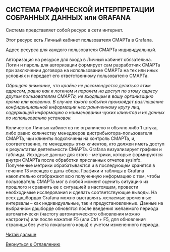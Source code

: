 ## СИСТЕМА ГРАФИЧЕСКОЙ ИНТЕРПРЕТАЦИИ СОБРАННЫХ ДАННЫХ или GRAFANA

Система представляет собой ресурс в сети интернет.

Этот ресурс есть Личный кабинет пользователя СМАРТа в Grafana.

Адрес ресурса для каждого пользователя СМАРТа индивидуальный.

Авторизация на ресурсе для входа в Личный кабинет обязательна. 
Логин и пароль для авторизации формирует сам разработчик СМАРТа при заключении договора на использование СМАРТа на тех или иных условиях и передает его ответственному пользователю СМАРТа. 

_Обращаю внимание, что крайне не рекомендуется делиться этим адресом, равно как и логином и паролем на доступ по этому адресу другим пользователям СМАРТа, не входящим в вашу организацию прямо или косвенно. 
В случае такого события произойдет разглашение конфиденциальной информации неограниченному кругу лиц, содержащей информацию о наименовании чужих клиентов и их данных по использованию установок._

Количество Личных кабинетов не ограничено и обычно либо 1 штука, либо равно количеству менеджеров дистрибьютора-пользователя СМАРТа, чьи клиенты подключены на контроль СМАРТа, и, соответственно, те менеджеры этих клиентов, кто должен иметь доступ к результатам деятельности СМАРТа.
Grafana визуализирует графики и таблицы. 
Исходные данные для этого - метрики, которые формируются внутри СМАРТа после обработки присланных отчетов sysinfo. 
Полученные метрики обрабатываются и в последующем хранятся в течение 13 месяцев с даты сбора. 
Графики и таблицы в Grafana накопительно отображают всю полученную информацию с тем, чтобы пользователь СМАРТа мог в любой момент оценить ситуацию из прошлого и сравнить ее с ситуацией в настоящем, провести необходимые исследования и сделать соответствующие выводы. 
На всех дашбордах Grafana можно выставлять желаемые временные интервалы – как индивидуальные, так и предустановленные. 
Данные на выбранном дашборде обновятся после введения желаемого периода автоматически (частоту автоматического обновления можно настроить) или после нажатия F5 (или Ctrl + F5, для обновления страницы без учета локального кэша) с учетом измененного периода.

[Читай дальше](chapter-50.md)

[Вернуться к Оглавлению](Readme.md)
